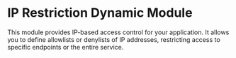 # IP Restriction Dynamic Module

This module provides IP-based access control for your application. It allows you to define allowlists or denylists of IP addresses, restricting access to specific endpoints or the entire service.

